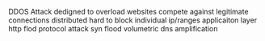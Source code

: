 DDOS
Attack dedigned to overload websites 
compete against legitimate connections
distributed hard to block individual ip/ranges
applicaiton layer  http flod
protocol attack syn flood
volumetric dns amplification